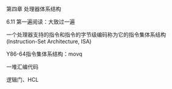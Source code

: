 第四章 处理器体系结构

6.11 第一遍阅读：大致过一遍

一个处理器支持的指令和指令的字节级编码称为它的指令集体系结构 (Instruction-Set Architecture, ISA) 

Y86-64指令集体系结构：movq

一堆汇编代码

逻辑门、HCL
